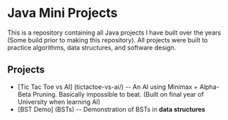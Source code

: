 # Java Mini Projects

This is a repository containing all Java projects I have built over the years (Some build prior to making this repository).
All projects were built to practice algorithms, data structures, and software design.

## Projects
- [Tic Tac Toe vs AI] (tictactoe-vs-ai/) -- An AI using Minimax + Alpha-Beta Pruning. Basically impossible to beat. (Built on final year of University when learning AI)
- [BST Demo] (BSTs) -- Demonstration of BSTs in **data structures**